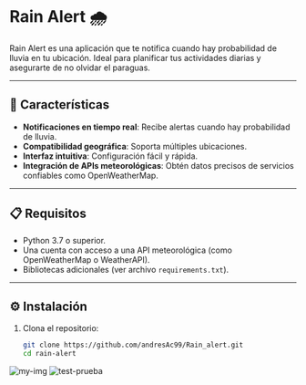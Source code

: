 # Rain Alert 🌧️

Rain Alert es una aplicación que te notifica cuando hay probabilidad de lluvia en tu ubicación. Ideal para planificar tus actividades diarias y asegurarte de no olvidar el paraguas.

---

## 🚀 Características

- **Notificaciones en tiempo real**: Recibe alertas cuando hay probabilidad de lluvia.
- **Compatibilidad geográfica**: Soporta múltiples ubicaciones.
- **Interfaz intuitiva**: Configuración fácil y rápida.
- **Integración de APIs meteorológicas**: Obtén datos precisos de servicios confiables como OpenWeatherMap.

---

## 📋 Requisitos

- Python 3.7 o superior.
- Una cuenta con acceso a una API meteorológica (como OpenWeatherMap o WeatherAPI).
- Bibliotecas adicionales (ver archivo `requirements.txt`).

---

## ⚙️ Instalación

1. Clona el repositorio:  
   ```bash
   git clone https://github.com/andresAc99/Rain_alert.git
   cd rain-alert

![my-img](https://github.com/andresAc99/Rain_alert/blob/7cac68a88af619ac7f2cd4a6c84b58f49a371af3/Estructura%20y%20proceso%20weather.png)
![test-prueba](https://github.com/andresAc99/Rain_alert/blob/7c375189999524222630c2d061f454a2d025c71a/Test%20weather-rain-alert.jpeg)
